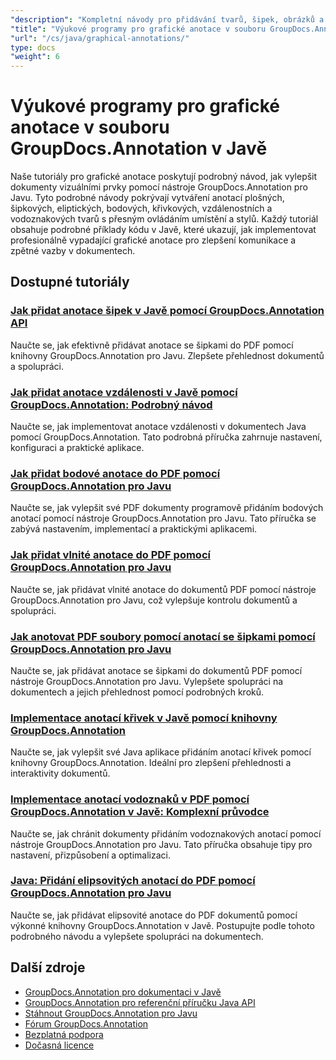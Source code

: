 ```yaml
---
"description": "Kompletní návody pro přidávání tvarů, šipek, obrázků a grafických prvků do dokumentů pomocí GroupDocs.Annotation pro Javu."
"title": "Výukové programy pro grafické anotace v souboru GroupDocs.Annotation v Javě"
"url": "/cs/java/graphical-annotations/"
type: docs
"weight": 6
---
```


# Výukové programy pro grafické anotace v souboru GroupDocs.Annotation v Javě

Naše tutoriály pro grafické anotace poskytují podrobný návod, jak vylepšit dokumenty vizuálními prvky pomocí nástroje GroupDocs.Annotation pro Javu. Tyto podrobné návody pokrývají vytváření anotací plošných, šipkových, eliptických, bodových, křivkových, vzdálenostních a vodoznakových tvarů s přesným ovládáním umístění a stylů. Každý tutoriál obsahuje podrobné příklady kódu v Javě, které ukazují, jak implementovat profesionálně vypadající grafické anotace pro zlepšení komunikace a zpětné vazby v dokumentech.

## Dostupné tutoriály

### [Jak přidat anotace šipek v Javě pomocí GroupDocs.Annotation API](./add-arrow-annotations-java-groupdocs/)
Naučte se, jak efektivně přidávat anotace se šipkami do PDF pomocí knihovny GroupDocs.Annotation pro Javu. Zlepšete přehlednost dokumentů a spolupráci.

### [Jak přidat anotace vzdálenosti v Javě pomocí GroupDocs.Annotation: Podrobný návod](./add-distance-annotations-java-groupdocs-annotation/)
Naučte se, jak implementovat anotace vzdálenosti v dokumentech Java pomocí GroupDocs.Annotation. Tato podrobná příručka zahrnuje nastavení, konfiguraci a praktické aplikace.

### [Jak přidat bodové anotace do PDF pomocí GroupDocs.Annotation pro Javu](./groupdocs-annotation-java-add-point-pdf/)
Naučte se, jak vylepšit své PDF dokumenty programově přidáním bodových anotací pomocí nástroje GroupDocs.Annotation pro Javu. Tato příručka se zabývá nastavením, implementací a praktickými aplikacemi.

### [Jak přidat vlnité anotace do PDF pomocí GroupDocs.Annotation pro Javu](./groupdocs-java-squiggly-annotations-pdf/)
Naučte se, jak přidávat vlnité anotace do dokumentů PDF pomocí nástroje GroupDocs.Annotation pro Javu, což vylepšuje kontrolu dokumentů a spolupráci.

### [Jak anotovat PDF soubory pomocí anotací se šipkami pomocí GroupDocs.Annotation pro Javu](./annotate-pdf-arrows-groupdocs-java/)
Naučte se, jak přidávat anotace se šipkami do dokumentů PDF pomocí nástroje GroupDocs.Annotation pro Javu. Vylepšete spolupráci na dokumentech a jejich přehlednost pomocí podrobných kroků.

### [Implementace anotací křivek v Javě pomocí knihovny GroupDocs.Annotation](./java-polyline-annotation-groupdocs-guide/)
Naučte se, jak vylepšit své Java aplikace přidáním anotací křivek pomocí knihovny GroupDocs.Annotation. Ideální pro zlepšení přehlednosti a interaktivity dokumentů.

### [Implementace anotací vodoznaků v PDF pomocí GroupDocs.Annotation v Javě: Komplexní průvodce](./groupdocs-java-watermark-annotations-pdf-guide/)
Naučte se, jak chránit dokumenty přidáním vodoznakových anotací pomocí nástroje GroupDocs.Annotation pro Javu. Tato příručka obsahuje tipy pro nastavení, přizpůsobení a optimalizaci.

### [Java: Přidání elipsovitých anotací do PDF pomocí GroupDocs.Annotation pro Javu](./java-ellipse-annotations-pdf-groupdocs/)
Naučte se, jak přidávat elipsovité anotace do PDF dokumentů pomocí výkonné knihovny GroupDocs.Annotation v Javě. Postupujte podle tohoto podrobného návodu a vylepšete spolupráci na dokumentech.

## Další zdroje

- [GroupDocs.Annotation pro dokumentaci v Javě](https://docs.groupdocs.com/annotation/java/)
- [GroupDocs.Annotation pro referenční příručku Java API](https://reference.groupdocs.com/annotation/java/)
- [Stáhnout GroupDocs.Annotation pro Javu](https://releases.groupdocs.com/annotation/java/)
- [Fórum GroupDocs.Annotation](https://forum.groupdocs.com/c/annotation)
- [Bezplatná podpora](https://forum.groupdocs.com/)
- [Dočasná licence](https://purchase.groupdocs.com/temporary-license/)